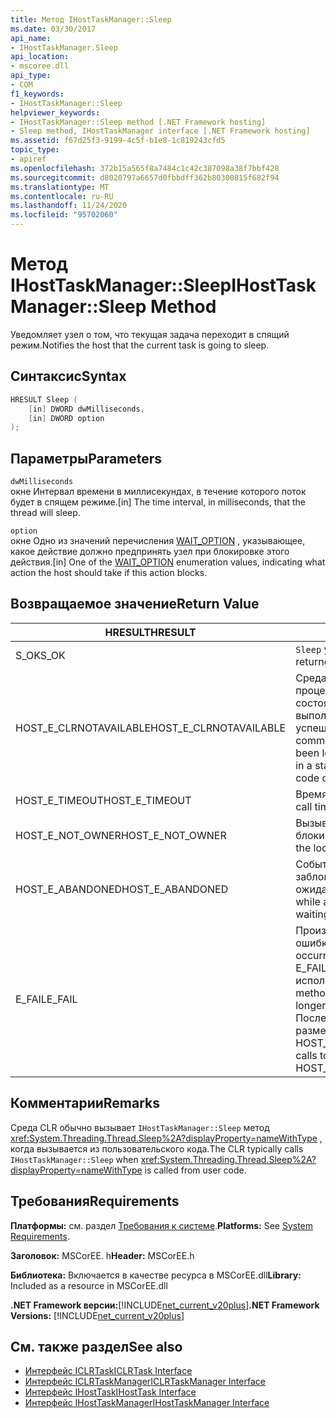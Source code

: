 ```yaml
---
title: Метод IHostTaskManager::Sleep
ms.date: 03/30/2017
api_name:
- IHostTaskManager.Sleep
api_location:
- mscoree.dll
api_type:
- COM
f1_keywords:
- IHostTaskManager::Sleep
helpviewer_keywords:
- IHostTaskManager::Sleep method [.NET Framework hosting]
- Sleep method, IHostTaskManager interface [.NET Framework hosting]
ms.assetid: f67d25f3-9199-4c5f-b1e8-1c819243cfd5
topic_type:
- apiref
ms.openlocfilehash: 372b15a565f8a7484c1c42c387098a38f7bbf428
ms.sourcegitcommit: d8020797a6657d0fbbdff362b80300815f682f94
ms.translationtype: MT
ms.contentlocale: ru-RU
ms.lasthandoff: 11/24/2020
ms.locfileid: "95702060"
---
```

# <a name="ihosttaskmanagersleep-method"></a><span data-ttu-id="30da3-102">Метод IHostTaskManager::Sleep</span><span class="sxs-lookup"><span data-stu-id="30da3-102">IHostTaskManager::Sleep Method</span></span>

<span data-ttu-id="30da3-103">Уведомляет узел о том, что текущая задача переходит в спящий режим.</span><span class="sxs-lookup"><span data-stu-id="30da3-103">Notifies the host that the current task is going to sleep.</span></span>  
  
## <a name="syntax"></a><span data-ttu-id="30da3-104">Синтаксис</span><span class="sxs-lookup"><span data-stu-id="30da3-104">Syntax</span></span>  
  
```cpp  
HRESULT Sleep (  
    [in] DWORD dwMilliseconds,  
    [in] DWORD option  
);  
```  
  
## <a name="parameters"></a><span data-ttu-id="30da3-105">Параметры</span><span class="sxs-lookup"><span data-stu-id="30da3-105">Parameters</span></span>  

 `dwMilliseconds`  
 <span data-ttu-id="30da3-106">окне Интервал времени в миллисекундах, в течение которого поток будет в спящем режиме.</span><span class="sxs-lookup"><span data-stu-id="30da3-106">[in] The time interval, in milliseconds, that the thread will sleep.</span></span>  
  
 `option`  
 <span data-ttu-id="30da3-107">окне Одно из значений перечисления [WAIT_OPTION](wait-option-enumeration.md) , указывающее, какое действие должно предпринять узел при блокировке этого действия.</span><span class="sxs-lookup"><span data-stu-id="30da3-107">[in] One of the [WAIT_OPTION](wait-option-enumeration.md) enumeration values, indicating what action the host should take if this action blocks.</span></span>  
  
## <a name="return-value"></a><span data-ttu-id="30da3-108">Возвращаемое значение</span><span class="sxs-lookup"><span data-stu-id="30da3-108">Return Value</span></span>  
  
|<span data-ttu-id="30da3-109">HRESULT</span><span class="sxs-lookup"><span data-stu-id="30da3-109">HRESULT</span></span>|<span data-ttu-id="30da3-110">Описание:</span><span class="sxs-lookup"><span data-stu-id="30da3-110">Description</span></span>|  
|-------------|-----------------|  
|<span data-ttu-id="30da3-111">S_OK</span><span class="sxs-lookup"><span data-stu-id="30da3-111">S_OK</span></span>|<span data-ttu-id="30da3-112">`Sleep` успешно возвращено.</span><span class="sxs-lookup"><span data-stu-id="30da3-112">`Sleep` returned successfully.</span></span>|  
|<span data-ttu-id="30da3-113">HOST_E_CLRNOTAVAILABLE</span><span class="sxs-lookup"><span data-stu-id="30da3-113">HOST_E_CLRNOTAVAILABLE</span></span>|<span data-ttu-id="30da3-114">Среда CLR не была загружена в процесс, или среда CLR находится в состоянии, в котором она не может выполнить управляемый код или успешно обработать вызов.</span><span class="sxs-lookup"><span data-stu-id="30da3-114">The common language runtime (CLR) has not been loaded into a process, or the CLR is in a state in which it cannot run managed code or process the call successfully.</span></span>|  
|<span data-ttu-id="30da3-115">HOST_E_TIMEOUT</span><span class="sxs-lookup"><span data-stu-id="30da3-115">HOST_E_TIMEOUT</span></span>|<span data-ttu-id="30da3-116">Время ожидания вызова истекло.</span><span class="sxs-lookup"><span data-stu-id="30da3-116">The call timed out.</span></span>|  
|<span data-ttu-id="30da3-117">HOST_E_NOT_OWNER</span><span class="sxs-lookup"><span data-stu-id="30da3-117">HOST_E_NOT_OWNER</span></span>|<span data-ttu-id="30da3-118">Вызывающий объект не владеет блокировкой.</span><span class="sxs-lookup"><span data-stu-id="30da3-118">The caller does not own the lock.</span></span>|  
|<span data-ttu-id="30da3-119">HOST_E_ABANDONED</span><span class="sxs-lookup"><span data-stu-id="30da3-119">HOST_E_ABANDONED</span></span>|<span data-ttu-id="30da3-120">Событие было отменено, пока заблокированный поток или волокно ожидают его.</span><span class="sxs-lookup"><span data-stu-id="30da3-120">An event was canceled while a blocked thread or fiber was waiting on it.</span></span>|  
|<span data-ttu-id="30da3-121">E_FAIL</span><span class="sxs-lookup"><span data-stu-id="30da3-121">E_FAIL</span></span>|<span data-ttu-id="30da3-122">Произошла неизвестная фатальная ошибка.</span><span class="sxs-lookup"><span data-stu-id="30da3-122">An unknown catastrophic failure occurred.</span></span> <span data-ttu-id="30da3-123">Когда метод возвращает E_FAIL, среда CLR больше не может использоваться в процессе.</span><span class="sxs-lookup"><span data-stu-id="30da3-123">When a method returns E_FAIL, the CLR is no longer usable within the process.</span></span> <span data-ttu-id="30da3-124">Последующие вызовы методов размещения возвращают HOST_E_CLRNOTAVAILABLE.</span><span class="sxs-lookup"><span data-stu-id="30da3-124">Subsequent calls to hosting methods return HOST_E_CLRNOTAVAILABLE.</span></span>|  
  
## <a name="remarks"></a><span data-ttu-id="30da3-125">Комментарии</span><span class="sxs-lookup"><span data-stu-id="30da3-125">Remarks</span></span>  

 <span data-ttu-id="30da3-126">Среда CLR обычно вызывает `IHostTaskManager::Sleep` метод <xref:System.Threading.Thread.Sleep%2A?displayProperty=nameWithType> , когда вызывается из пользовательского кода.</span><span class="sxs-lookup"><span data-stu-id="30da3-126">The CLR typically calls `IHostTaskManager::Sleep` when <xref:System.Threading.Thread.Sleep%2A?displayProperty=nameWithType> is called from user code.</span></span>  
  
## <a name="requirements"></a><span data-ttu-id="30da3-127">Требования</span><span class="sxs-lookup"><span data-stu-id="30da3-127">Requirements</span></span>  

 <span data-ttu-id="30da3-128">**Платформы:** см. раздел [Требования к системе](../../get-started/system-requirements.md).</span><span class="sxs-lookup"><span data-stu-id="30da3-128">**Platforms:** See [System Requirements](../../get-started/system-requirements.md).</span></span>  
  
 <span data-ttu-id="30da3-129">**Заголовок:** MSCorEE. h</span><span class="sxs-lookup"><span data-stu-id="30da3-129">**Header:** MSCorEE.h</span></span>  
  
 <span data-ttu-id="30da3-130">**Библиотека:** Включается в качестве ресурса в MSCorEE.dll</span><span class="sxs-lookup"><span data-stu-id="30da3-130">**Library:** Included as a resource in MSCorEE.dll</span></span>  
  
 <span data-ttu-id="30da3-131">**.NET Framework версии:**[!INCLUDE[net_current_v20plus](../../../../includes/net-current-v20plus-md.md)]</span><span class="sxs-lookup"><span data-stu-id="30da3-131">**.NET Framework Versions:** [!INCLUDE[net_current_v20plus](../../../../includes/net-current-v20plus-md.md)]</span></span>  
  
## <a name="see-also"></a><span data-ttu-id="30da3-132">См. также раздел</span><span class="sxs-lookup"><span data-stu-id="30da3-132">See also</span></span>

- [<span data-ttu-id="30da3-133">Интерфейс ICLRTask</span><span class="sxs-lookup"><span data-stu-id="30da3-133">ICLRTask Interface</span></span>](iclrtask-interface.md)
- [<span data-ttu-id="30da3-134">Интерфейс ICLRTaskManager</span><span class="sxs-lookup"><span data-stu-id="30da3-134">ICLRTaskManager Interface</span></span>](iclrtaskmanager-interface.md)
- [<span data-ttu-id="30da3-135">Интерфейс IHostTask</span><span class="sxs-lookup"><span data-stu-id="30da3-135">IHostTask Interface</span></span>](ihosttask-interface.md)
- [<span data-ttu-id="30da3-136">Интерфейс IHostTaskManager</span><span class="sxs-lookup"><span data-stu-id="30da3-136">IHostTaskManager Interface</span></span>](ihosttaskmanager-interface.md)
